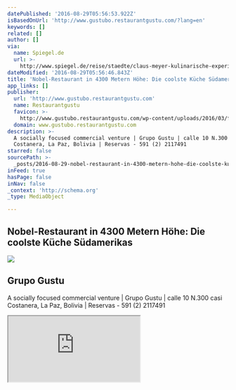 ```yaml
---
datePublished: '2016-08-29T05:56:53.922Z'
isBasedOnUrl: 'http://www.gustubo.restaurantgustu.com/?lang=en'
keywords: []
related: []
author: []
via:
  name: Spiegel.de
  url: >-
    http://www.spiegel.de/reise/staedte/claus-meyer-kulinarische-experimente-des-noma-gruenders-in-bolivien-a-1109086.html
dateModified: '2016-08-29T05:56:46.843Z'
title: 'Nobel-Restaurant in 4300 Metern Höhe: Die coolste Küche Südamerikas'
app_links: []
publisher:
  url: 'http://www.gustubo.restaurantgustu.com'
  name: Restaurantgustu
  favicon: >-
    http://www.gustubo.restaurantgustu.com/wp-content/uploads/2016/03/favicon.png
  domain: www.gustubo.restaurantgustu.com
description: >-
  A socially focused commercial venture | Grupo Gustu | calle 10 N.300 casi
  Costanera, La Paz, Bolivia | Reservas - 591 (2) 2117491
starred: false
sourcePath: >-
  _posts/2016-08-29-nobel-restaurant-in-4300-metern-hohe-die-coolste-kuche-suda.md
inFeed: true
hasPage: false
inNav: false
_context: 'http://schema.org'
_type: MediaObject

---
```

## Nobel-Restaurant in 4300 Metern Höhe: Die coolste Küche Südamerikas

<article style=""><img src="https://s3-us-west-2.amazonaws.com/the-grid-img/p/1309106ffdc2e8a3e7566b555962a94d661ec6da.jpg" /><h1>Grupo Gustu</h1><p>A socially focused commercial venture | Grupo Gustu | calle 10 N.300 casi Costanera, La Paz, Bolivia | Reservas - 591 (2) 2117491</p></article>

<iframe src="https://the-grid.github.io/ed-userhtml/?g=eJwlkM1ugzAQhF8FW-oxsLv-W6KQqqc-B2A7IEGIMCnp29c0hx1pvxnNYS5jXNs5FGntGzls2yOdq2rf9_K2LLcplP0yV3P7SFWYu-A_H10jcEY-hLIogV47haVjICIHrq6tIH-yXAKzNVCzNopsLZQ_oS2N1gYVMhvONgk6KiIIyqeOm3PtiEBa0OgsCx1RlZh5zh1egleNJhJSbNvW9wT4ob7gFWJOO6qtZW3ZdoLS9zNtT2ECvluTDxlm0T-oHWkD4BDZyWIf_TY00gLIYgjjbdgamW1Z_G_TLasPayPzn7bfKTTyTc4ZtNO07PE5TalfQ7hfL9V7z-sf-Gdf1g" style=""></iframe>